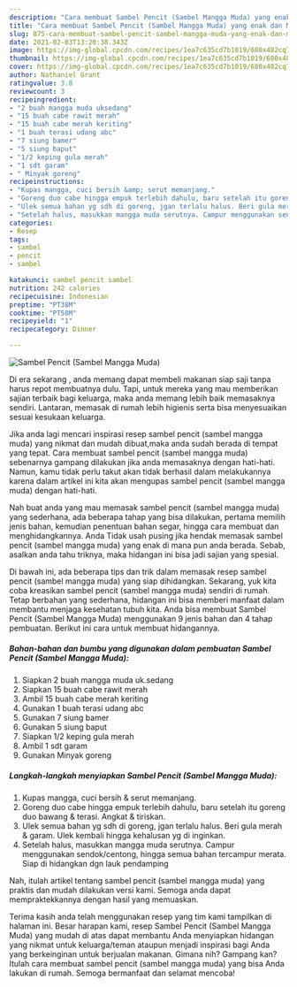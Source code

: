 ```yaml
---
description: "Cara membuat Sambel Pencit (Sambel Mangga Muda) yang enak dan Mudah Dibuat"
title: "Cara membuat Sambel Pencit (Sambel Mangga Muda) yang enak dan Mudah Dibuat"
slug: 875-cara-membuat-sambel-pencit-sambel-mangga-muda-yang-enak-dan-mudah-dibuat
date: 2021-02-03T13:20:38.343Z
image: https://img-global.cpcdn.com/recipes/1ea7c635cd7b1019/680x482cq70/sambel-pencit-sambel-mangga-muda-foto-resep-utama.jpg
thumbnail: https://img-global.cpcdn.com/recipes/1ea7c635cd7b1019/680x482cq70/sambel-pencit-sambel-mangga-muda-foto-resep-utama.jpg
cover: https://img-global.cpcdn.com/recipes/1ea7c635cd7b1019/680x482cq70/sambel-pencit-sambel-mangga-muda-foto-resep-utama.jpg
author: Nathaniel Grant
ratingvalue: 3.8
reviewcount: 3
recipeingredient:
- "2 buah mangga muda uksedang"
- "15 buah cabe rawit merah"
- "15 buah cabe merah keriting"
- "1 buah terasi udang abc"
- "7 siung bamer"
- "5 siung baput"
- "1/2 keping gula merah"
- "1 sdt garam"
- " Minyak goreng"
recipeinstructions:
- "Kupas mangga, cuci bersih &amp; serut memanjang."
- "Goreng duo cabe hingga empuk terlebih dahulu, baru setelah itu goreng duo bawang &amp; terasi. Angkat &amp; tiriskan."
- "Ulek semua bahan yg sdh di goreng, jgan terlalu halus. Beri gula merah &amp; garam. Ulek kembali hingga kehalusan yg di inginkan."
- "Setelah halus, masukkan mangga muda serutnya. Campur menggunakan sendok/centong, hingga semua bahan tercampur merata. Siap di hidangkan dgn lauk pendamping"
categories:
- Resep
tags:
- sambel
- pencit
- sambel

katakunci: sambel pencit sambel 
nutrition: 242 calories
recipecuisine: Indonesian
preptime: "PT38M"
cooktime: "PT58M"
recipeyield: "1"
recipecategory: Dinner

---
```



![Sambel Pencit (Sambel Mangga Muda)](https://img-global.cpcdn.com/recipes/1ea7c635cd7b1019/680x482cq70/sambel-pencit-sambel-mangga-muda-foto-resep-utama.jpg)

Di era  sekarang , anda memang dapat membeli makanan siap saji tanpa harus repot membuatnya dulu. Tapi, untuk mereka yang mau memberikan sajian terbaik bagi keluarga, maka anda memang lebih baik memasaknya sendiri. Lantaran, memasak di rumah lebih higienis serta bisa menyesuaikan sesuai kesukaan keluarga.

Jika anda lagi mencari inspirasi resep sambel pencit (sambel mangga muda) yang nikmat dan mudah dibuat,maka anda sudah berada di tempat yang tepat. Cara membuat sambel pencit (sambel mangga muda)  sebenarnya gampang dilakukan jika anda memasaknya dengan hati-hati. Namun, kamu tidak perlu takut akan tidak berhasil dalam melakukannya 
karena dalam artikel ini kita akan mengupas sambel pencit (sambel mangga muda) dengan hati-hati.  



Nah buat anda yang mau memasak sambel pencit (sambel mangga muda) yang sederhana, ada beberapa tahap yang bisa dilakukan, pertama memilih jenis bahan, kemudian penentuan bahan segar, hingga cara membuat dan menghidangkannya. Anda Tidak usah pusing jika hendak memasak sambel pencit (sambel mangga muda) yang enak di mana pun anda berada. Sebab, asalkan anda  tahu triknya, maka hidangan ini bisa jadi sajian yang spesial.

Di bawah ini, ada beberapa tips dan trik dalam memasak resep sambel pencit (sambel mangga muda) yang siap dihidangkan. Sekarang, yuk kita coba kreasikan sambel pencit (sambel mangga muda) sendiri di rumah. Tetap berbahan yang sederhana, hidangan ini bisa memberi manfaat dalam membantu menjaga kesehatan tubuh kita. Anda bisa membuat Sambel Pencit (Sambel Mangga Muda) menggunakan 9 jenis bahan dan 4 tahap pembuatan. Berikut ini cara untuk membuat hidangannya.

<!--inarticleads1-->

##### Bahan-bahan dan bumbu yang digunakan dalam pembuatan Sambel Pencit (Sambel Mangga Muda):

1. Siapkan 2 buah mangga muda uk.sedang
1. Siapkan 15 buah cabe rawit merah
1. Ambil 15 buah cabe merah keriting
1. Gunakan 1 buah terasi udang abc
1. Gunakan 7 siung bamer
1. Gunakan 5 siung baput
1. Siapkan 1/2 keping gula merah
1. Ambil 1 sdt garam
1. Gunakan  Minyak goreng




<!--inarticleads2-->

##### Langkah-langkah menyiapkan Sambel Pencit (Sambel Mangga Muda):

1. Kupas mangga, cuci bersih &amp; serut memanjang.
1. Goreng duo cabe hingga empuk terlebih dahulu, baru setelah itu goreng duo bawang &amp; terasi. Angkat &amp; tiriskan.
1. Ulek semua bahan yg sdh di goreng, jgan terlalu halus. Beri gula merah &amp; garam. Ulek kembali hingga kehalusan yg di inginkan.
1. Setelah halus, masukkan mangga muda serutnya. Campur menggunakan sendok/centong, hingga semua bahan tercampur merata. Siap di hidangkan dgn lauk pendamping




Nah, itulah artikel tentang  sambel pencit (sambel mangga muda)  yang praktis dan mudah dilakukan versi kami. Semoga anda dapat mempraktekkannya dengan hasil yang memuaskan. 

Terima kasih anda telah menggunakan resep yang tim kami tampilkan di halaman ini. Besar harapan kami, resep  Sambel Pencit (Sambel Mangga Muda) yang mudah di atas dapat membantu Anda menyiapkan hidangan yang nikmat untuk keluarga/teman ataupun menjadi inspirasi bagi Anda yang berkeinginan untuk berjualan makanan. Gimana nih? Gampang kan? Itulah cara membuat sambel pencit (sambel mangga muda) yang bisa Anda lakukan di rumah. Semoga bermanfaat dan selamat mencoba!

